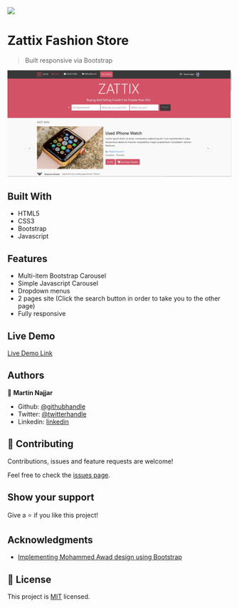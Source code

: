 ![](https://img.shields.io/badge/Microverse-blueviolet)

# Zattix Fashion Store

> Built responsive via Bootstrap

![screenshot](./assets/media/app_screenshot.jpg)

## Built With

- HTML5
- CSS3
- Bootstrap
- Javascript

## Features

- Multi-item Bootstrap Carousel
- Simple Javascript Carousel
- Dropdown menus
- 2 pages site (Click the search button in order to take you to the other page)
- Fully responsive

## Live Demo

[Live Demo Link](https://martinnajjar12.github.io/zattix-fashion-store/)

## Authors

👤 **Martin Najjar**

- Github: [@githubhandle](https://github.com/martinnajjar12)
- Twitter: [@twitterhandle](https://twitter.com/martin_najjar)
- Linkedin: [linkedin](https://www.linkedin.com/in/martinnajjar12/)

## 🤝 Contributing

Contributions, issues and feature requests are welcome!

Feel free to check the [issues page](https://github.com/martinnajjar12/zattix-fashion-store/issues).

## Show your support

Give a ⭐️ if you like this project!

## Acknowledgments

- [Implementing Mohammed Awad design using Bootstrap](https://www.behance.net/gallery/24796463/ZATTIX)

## 📝 License

This project is [MIT](lic.url) licensed.
